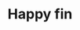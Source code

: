 ---
title: "Happy fin"
description: "Vodka, orange, liqueur de pêche"
price: "7.00"
image: "Happy_fin.webp"
---